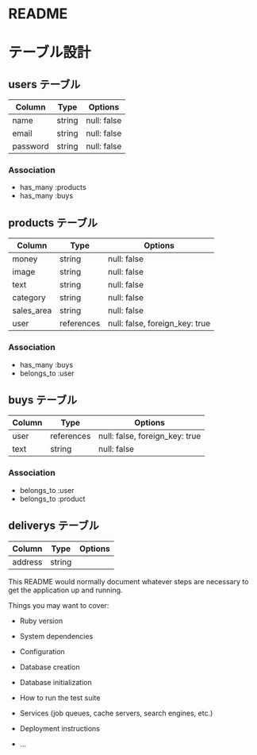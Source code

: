 # README
# テーブル設計

## users テーブル

| Column   | Type   | Options     |
| -------- | ------ | ----------- |
| name     | string | null: false |
| email    | string | null: false |
| password | string | null: false |

### Association

- has_many :products
- has_many :buys

## products テーブル

| Column        | Type   | Options     |
| ------------- | ------ | ----------- |
| money         | string | null: false |
| image         | string | null: false |
| text          | string | null: false |
| category      | string | null: false |
| sales_area    | string | null: false |
| user          | references | null: false, foreign_key: true |

### Association

- has_many :buys
- belongs_to :user


## buys テーブル

| Column | Type       | Options                        |
| ------ | ---------- | ------------------------------ |
| user   | references | null: false, foreign_key: true |
| text   | string     | null: false                    |

### Association

- belongs_to :user
- belongs_to :product

## deliverys テーブル

| Column  | Type       | Options                        |
| ------- | ---------- | ------------------------------ |
| address | string     |                                |

This README would normally document whatever steps are necessary to get the
application up and running.

Things you may want to cover:

* Ruby version

* System dependencies

* Configuration

* Database creation

* Database initialization

* How to run the test suite

* Services (job queues, cache servers, search engines, etc.)

* Deployment instructions

* ...
